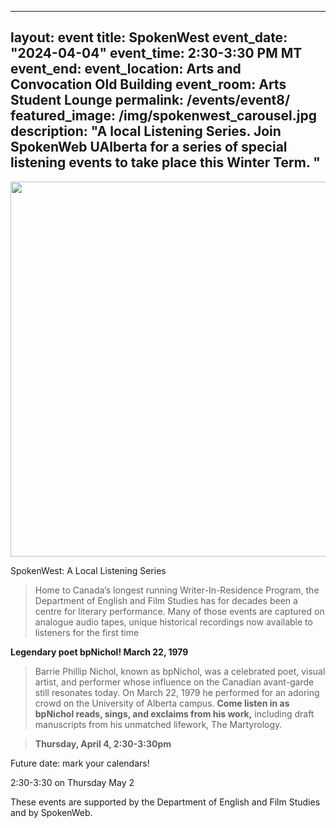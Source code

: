 
---
layout: event 
title: SpokenWest
event_date: "2024-04-04"
event_time: 2:30-3:30 PM MT
event_end:
event_location: Arts and Convocation Old Building 
event_room: Arts Student Lounge
permalink: /events/event8/
featured_image: /img/spokenwest_carousel.jpg
description: "A local Listening Series. Join SpokenWeb UAlberta for a series of special listening events to take place this Winter Term. "
---

<div class = "figure">
  <img src="{{ 'img/spokenwest_3.png' | absolute_url }}" width="600" />
</div>

SpokenWest: A Local Listening Series

>Home to Canada’s longest running Writer-In-Residence Program, the Department of English and Film Studies has for decades been a centre for literary performance. Many of those events are captured on analogue audio tapes, unique historical recordings now available to listeners for the first time

**Legendary poet bpNichol!
March 22, 1979**



>Barrie Phillip Nichol, known as bpNichol, was a celebrated poet, visual artist, and performer whose influence on the Canadian avant-garde still resonates today. On March 22, 1979 he performed for an adoring crowd on the University of Alberta campus. **Come listen in as bpNichol reads, sings, and exclaims from his work,** including draft manuscripts from his unmatched lifework, The Martyrology.

>**Thursday, April 4, 2:30-3:30pm**


 

Future date: mark your calendars!

2:30-3:30 on Thursday May 2

These events are supported by the Department of English and Film Studies and by SpokenWeb. 
